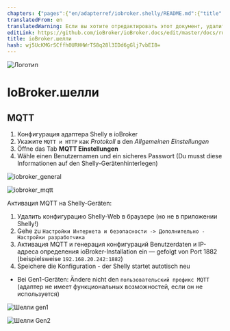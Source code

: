 ```yaml
---
chapters: {"pages":{"en/adapterref/iobroker.shelly/README.md":{"title":{"en":"ioBroker.shelly"},"content":"en/adapterref/iobroker.shelly/README.md"},"en/adapterref/iobroker.shelly/https://raw.githubusercontent.com/iobroker-community-adapters/ioBroker.shelly/master/docs/de/protocol-coap.md":{"title":{"en":"ioBroker.shelly"},"content":"en/adapterref/iobroker.shelly/https://raw.githubusercontent.com/iobroker-community-adapters/ioBroker.shelly/master/docs/de/protocol-coap.md"},"en/adapterref/iobroker.shelly/https://raw.githubusercontent.com/iobroker-community-adapters/ioBroker.shelly/master/docs/de/protocol-mqtt.md":{"title":{"en":"ioBroker.shelly"},"content":"en/adapterref/iobroker.shelly/https://raw.githubusercontent.com/iobroker-community-adapters/ioBroker.shelly/master/docs/de/protocol-mqtt.md"},"en/adapterref/iobroker.shelly/https://raw.githubusercontent.com/iobroker-community-adapters/ioBroker.shelly/master/docs/de/restricted-login.md":{"title":{"en":"ioBroker.shelly"},"content":"en/adapterref/iobroker.shelly/https://raw.githubusercontent.com/iobroker-community-adapters/ioBroker.shelly/master/docs/de/restricted-login.md"},"en/adapterref/iobroker.shelly/https://raw.githubusercontent.com/iobroker-community-adapters/ioBroker.shelly/master/docs/de/state-changes.md":{"title":{"en":"ioBroker.shelly"},"content":"en/adapterref/iobroker.shelly/https://raw.githubusercontent.com/iobroker-community-adapters/ioBroker.shelly/master/docs/de/state-changes.md"}}}
translatedFrom: en
translatedWarning: Если вы хотите отредактировать этот документ, удалите поле «translationFrom», в противном случае этот документ будет снова автоматически переведен
editLink: https://github.com/ioBroker/ioBroker.docs/edit/master/docs/ru/adapterref/iobroker.shelly/https:/raw.githubusercontent.com/iobroker-community-adapters/ioBroker.shelly/master/docs/de/protocol-mqtt.md
title: ioBroker.шелли
hash: wj5UcKMGrSCffh0URHHWrTS8q28l3IDd6gGlj7vbEI8=
---
```

![Логотип](../../../../../../../../../../en/adapterref/iobroker.shelly/https:/raw.githubusercontent.com/iobroker-community-adapters/ioBroker.shelly/master/docs/de/../../admin/shelly.png)

# IoBroker.шелли
## MQTT
1. Конфигурация адаптера Shelly в ioBroker
2. Укажите ```MQTT и HTTP``` как *Protokoll* в den *Allgemeinen Einstellungen*
3. Öffne das Tab **MQTT Einstellungen**
4. Wähle einen Benutzernamen und ein sicheres Passwort (Du musst diese Informationen auf den Shelly-Gerätenhinterlegen)

![iobroker_general](../../../../../../../../../../en/adapterref/iobroker.shelly/https:/raw.githubusercontent.com/iobroker-community-adapters/ioBroker.shelly/master/docs/de/./img/iobroker_general_mqtt.png)

![iobroker_mqtt](../../../../../../../../../../en/adapterref/iobroker.shelly/https:/raw.githubusercontent.com/iobroker-community-adapters/ioBroker.shelly/master/docs/de/./img/iobroker_mqtt.png)

Активация MQTT на Shelly-Geräten:

1. Удалить конфигурацию Shelly-Web в браузере (но не в приложении Shelly!)
2. Gehe zu ```Настройки Интернета и безопасности -> Дополнительно - Настройки разработчика```
3. Активация MQTT и генерация конфигураций Benutzerdaten и IP-адреса определения ioBroker-Installation ein — gefolgt von Port 1882 (beispielsweise ```192.168.20.242:1882```)
4. Speichere die Konfiguration - der Shelly startet autotisch neu

- Bei Gen1-Geräten: Ändere nicht den ```пользовательский префикс MQTT``` (адаптер не имеет функциональных возможностей, если он не используется)

![Шелли gen1](../../../../../../../../../../en/adapterref/iobroker.shelly/https:/raw.githubusercontent.com/iobroker-community-adapters/ioBroker.shelly/master/docs/de/../shelly_mqtt-gen1.png)

![Шелли Gen2](../../../../../../../../../../en/adapterref/iobroker.shelly/https:/raw.githubusercontent.com/iobroker-community-adapters/ioBroker.shelly/master/docs/de/../shelly_mqtt-gen2.png)